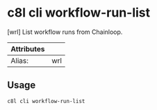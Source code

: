 # c8l cli workflow-run-list

[wrl] List workflow runs from Chainloop.

| Attributes       | &nbsp;
|------------------|-------------
| Alias:           | wrl

## Usage

```bash
c8l cli workflow-run-list
```


